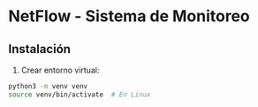 # NetFlow - Sistema de Monitoreo

## Instalación

1. Crear entorno virtual:
```bash
python3 -m venv venv
source venv/bin/activate  # En Linux